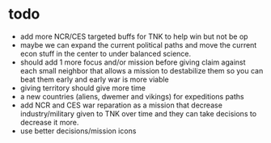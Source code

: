 # todo

- add more NCR/CES targeted buffs for TNK to help win but not be op
- maybe we can expand the current political paths and move the current econ stuff in the center to under balanced science.
- should add 1 more focus and/or mission before giving claim against each small neighbor that allows a mission to destabilize them so you can beat them early and early war is more viable
- giving territory should give more time
- a new countries (aliens, dwemer and vikings) for expeditions paths
- add NCR and CES war reparation as a mission that decrease industry/military given to TNK over time and they can take decisions to decrease it more.
- use better decisions/mission icons